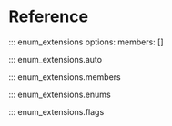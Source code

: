 # Reference

::: enum_extensions
    options:
        members: []

::: enum_extensions.auto

::: enum_extensions.members

::: enum_extensions.enums

::: enum_extensions.flags
